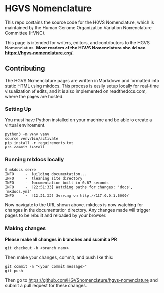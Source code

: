# HGVS Nomenclature

This repo contains the source code for the HGVS Nomenclature, which is maintained by the Human Genome Organization Variation Nomenclature Committee (HVNC).

This page is intended for writers, editors, and contributors to the HGVS Nomenclature. **Most readers of the HGVS Nomenclature should see https://hgvs-nomenclature.org/.**

## Contributing

The HGVS Nomenclature pages are written in Markdown and formatted into static HTML using mkdocs. This process is easily setup locally for real-time visualization of edits, and it is also implemented on readthedocs.com, where the pages are hosted.

### Setting Up

You must have Python installed on your machine and be able to create a virtual environment.

    python3 -m venv venv
    source venv/bin/activate
    pip install -r requirements.txt
    pre-commit install

### Running mkdocs locally

    $ mkdocs serve
    INFO     -  Building documentation...
    INFO     -  Cleaning site directory
    INFO     -  Documentation built in 0.67 seconds
    INFO     -  [22:51:33] Watching paths for changes: 'docs', 'mkdocs.yml'
    INFO     -  [22:51:33] Serving on http://127.0.0.1:8000/

Now navigate to the URL shown above. mkdocs is now watching for changes in the documentation directory. Any changes made will trigger pages to be rebuilt and reloaded by your browser.

### Making changes

**Please make all changes in branches and submit a PR**

    git checkout -b <branch name>

Then make your changes, commit, and push like this:

    git commit -m "<your commit message>"
    git push

Then go to https://github.com/HGVSnomenclature/hgvs-nomenclature and submit a pull request for these changes.
